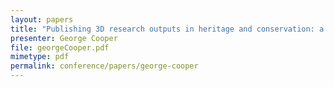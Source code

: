 ```yaml
---
layout: papers
title: "Publishing 3D research outputs in heritage and conservation: a Routledge/Sketchfab partnership"
presenter: George Cooper
file: georgeCooper.pdf
mimetype: pdf
permalink: conference/papers/george-cooper
---
```

